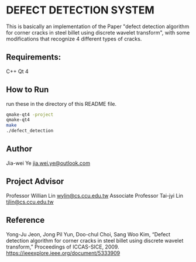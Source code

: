 # DEFECT DETECTION SYSTEM

This is basically an implementation of the Paper "defect detection algorithm
for corner cracks in steel billet using discrete wavelet transform", with
some modifications that recognize 4 different types of cracks.

## Requirements:

C++
Qt 4

## How to Run

run these in the directory of this README file.
```bash
qmake-qt4 -project
qmake-qt4
make
./defect_detection
```

## Author

Jia-wei Ye <jia.wei.ye@outlook.com>

## Project Advisor

Professor Willian Lin <wylin@cs.ccu.edu.tw>
Associate Professor Tai-jyi Lin <tjlin@cs.ccu.edu.tw>


## Reference

Yong-Ju Jeon, Jong Pil Yun, Doo-chul Choi, Sang Woo Kim, “Defect detection algorithm for corner cracks in
steel billet using discrete wavelet transform,” Proceedings of ICCAS-SICE, 2009.
<https://ieeexplore.ieee.org/document/5333909>

